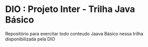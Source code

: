 # DIO : Projeto Inter - Trilha Java Básico
Repositório para exercitar todo conteudo Jaava Básico nessa trilha disponibilizada pela DIO
